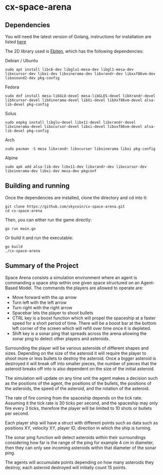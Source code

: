# cx-space-arena 

## Dependencies
You will need the latest version of Golang, instructions for installation are listed [here](https://go.dev/doc/install)

The 2D library used is [Ebiten](https://ebiten.org/), which has the following dependencies:

Debian / Ubuntu
```
sudo apt install libc6-dev libglu1-mesa-dev libgl1-mesa-dev libxcursor-dev libxi-dev libxinerama-dev libxrandr-dev libxxf86vm-dev libasound2-dev pkg-config
```
Fedora
```
sudo dnf install mesa-libGLU-devel mesa-libGLES-devel libXrandr-devel libXcursor-devel libXinerama-devel libXi-devel libXxf86vm-devel alsa-lib-devel pkg-config
```
Solus
```
sudo eopkg install libglu-devel libx11-devel libxrandr-devel libxinerama-devel libxcursor-devel libxi-devel libxxf86vm-devel alsa-lib-devel pkg-config
```
Arch
```
sudo pacman -S mesa libxrandr libxcursor libxinerama libxi pkg-config
```
Alpine
```
sudo apk add alsa-lib-dev libx11-dev libxrandr-dev libxcursor-dev libxinerama-dev libxi-dev mesa-dev pkgconf
```

## Building and running

Once the dependencies are installed, clone the directory and cd into it:
```
git clone https://github.com/skycoin/cx-space-arena.git
cd cx-space-arena
```
Then, you can either run the game directly:
```
go run main.go
```
Or build it and run the executable:
```
go build
./cx-space-arena
```

## Summary of the Project
Space Arena consists a simulation environment where an agent is commanding a space ship within one given space structured on an Agent-Based Model. The commands the players are allowed to operate are: 
 * Move forward with the up arrow 
 * Turn left with the left arrow
 * Turn right with the right arrow
 * Spacebar lets the player to shoot bullets
 * CTRL key is a boost function which will propel the spaceship at a faster speed for a short period of time. There will be a boost bar at the bottom left corner of the screen which will refill over time once it is depleted. 
 * Shift key is a sonar ping that spreads across the arena allowing the sonar ping to detect other players and asteroids.

Surrounding the player will be various asteroids of different shapes and sizes. Depending on the size of the asteroid it will require the player to shoot more or less bullets to destroy the asteroid. Once a bigger asteroid is destroyed it will break off into smaller pieces, the number of pieces that the asteroid breaks off into is also dependent on the size of the initial asteroid.

The simulation will update on any time unit the agent makes a decision such as the positions of the agent, the positions of the bullets, the positions of the asteroids, the speed of the asteroid, and the rotation of the asteroid. 

The rate of fire coming from the spaceship depends on the tick rate. Assuming it the tick rate is 30 ticks per second, and the spaceship may only fire every 3 ticks, therefore the player will be limited to 10 shots or bullets per second. 

Each player ship will have a struct with different points such as data such as positions XY, velocity XY, player ID, direction in which the ship is turning. 

The sonar ping function will detect asteroids within their surroundings considering how far is the range of the ping for example 4 cm in diameter, then they can only see incoming asteroids within that diameter of the sonar ping. 

The agents will accumulate points depending on how many asteroids they destroy, each asteroid destroyed will initially count 15 points.

